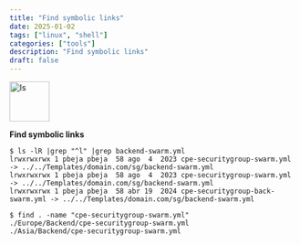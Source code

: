 ```yaml
---
title: "Find symbolic links"
date: 2025-01-02
tags: ["linux", "shell"]
categories: ["tools"]
description: "Find symbolic links"
draft: false
---
```


<img src="https://upload.wikimedia.org/wikipedia/commons/thumb/4/4b/Bash_Logo_Colored.svg/2048px-Bash_Logo_Colored.svg.png" alt="ls" width="70px" height="70px">

**Find symbolic links**

```shell
$ ls -lR |grep "^l" |grep backend-swarm.yml
lrwxrwxrwx 1 pbeja pbeja  58 ago  4  2023 cpe-securitygroup-swarm.yml -> ../../Templates/domain.com/sg/backend-swarm.yml
lrwxrwxrwx 1 pbeja pbeja  58 ago  4  2023 cpe-securitygroup-swarm.yml -> ../../Templates/domain.com/sg/backend-swarm.yml
lrwxrwxrwx 1 pbeja pbeja  58 abr 19  2024 cpe-securitygroup-back-swarm.yml -> ../../Templates/domain.com/sg/backend-swarm.yml

$ find . -name "cpe-securitygroup-swarm.yml"
./Europe/Backend/cpe-securitygroup-swarm.yml
./Asia/Backend/cpe-securitygroup-swarm.yml
```

